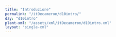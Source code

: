 ```yaml
---
title: "Introduzione"
permalink: "/itDecameron/d10intro/"
day: "d10intro"
plant-xml: "/assets/xml/itDecameron/d10intro.xml"
layout: "single-xml"
---
```

